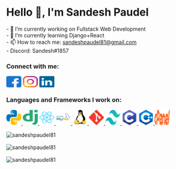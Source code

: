 <!-- ### Hi there 👋 -->

<!--
**sandeshpaudel81/sandeshpaudel81** is a ✨ _special_ ✨ repository because its `README.md` (this file) appears on your GitHub profile.

Here are some ideas to get you started:

- 🔭 I’m currently working on ...
- 🌱 I’m currently learning ...
- 👯 I’m looking to collaborate on ...
- 🤔 I’m looking for help with ...
- 💬 Ask me about ...
- 📫 How to reach me: ...
- 😄 Pronouns: ...
- ⚡ Fun fact: ...
-->
 
<h1>Hello 👋, I'm Sandesh Paudel</h1>
<p>
  - 🔭 I’m currently working on Fullstack Web Development<br>
  - 🌱 I’m currently learning Django+React<br>
  - 📫 How to reach me: <a href="mailto:sandeshpaudel81@gmail.com">sandeshpaudel81@gmail.com</a><br>
  - Discord: Sandesh#1857
</p>


<h3 align="left">Connect with me:</h3>

<p align="left">
<a href="https://www.facebook.com/sandesh.sandeep.3/" target="blank"><img align="center" src="https://raw.githubusercontent.com/sandeshpaudel81/sandeshpaudel81/main/facebook.svg" alt="sandesh.sandeep.3" height="30" width="40" /></a>
 <a href="https://www.instagram.com/sandespp/" target="blank"><img align="center" src="https://raw.githubusercontent.com/sandeshpaudel81/sandeshpaudel81/main/instagram.svg" alt="sandespp" height="30" width="40" /></a>
 <a href="https://www.linkedin.com/in/sandesh-paudel-601508149/" target="blank"><img align="center" src="https://raw.githubusercontent.com/sandeshpaudel81/sandeshpaudel81/main/linkedin.svg" alt="sandesh-paudel-601508149" height="30" width="40" /></a>
</p>


<h3 align="left">Languages and Frameworks I work on:</h3>

<p align="left">
 <a href="https://www.python.org" target="_blank"> <img src="https://raw.githubusercontent.com/sandeshpaudel81/sandeshpaudel81/main/python.svg" alt="python" width="40" height="40"/> </a>
 <a href="https://www.djangoproject.com/" target="_blank"> <img src="https://raw.githubusercontent.com/sandeshpaudel81/sandeshpaudel81/main/django.svg" alt="django" width="40" height="40"/> </a>
 <a href="https://reactjs.org/" target="_blank"> <img src="https://raw.githubusercontent.com/sandeshpaudel81/sandeshpaudel81/main/react.svg" alt="react" width="40" height="40"/> </a>
 <a href="https://www.mysql.com/" target="_blank"> <img src="https://raw.githubusercontent.com/sandeshpaudel81/sandeshpaudel81/main/mysql.svg" alt="mysql" width="40" height="40"/> </a>
 <a href="https://www.linux.org/" target="_blank"> <img src="https://raw.githubusercontent.com/sandeshpaudel81/sandeshpaudel81/main/linux.svg" alt="linux" width="40" height="40"/> </a>
 <a href="https://git-scm.com/" target="_blank"> <img src="https://raw.githubusercontent.com/sandeshpaudel81/sandeshpaudel81/main/git.svg" alt="git" width="40" height="40"/> </a>
 <a href="https://tailwindcss.com/" target="_blank"> <img src="https://raw.githubusercontent.com/sandeshpaudel81/sandeshpaudel81/main/tailwindcss.svg" alt="tailwindcss" width="40" height="40"/> </a>
 <a href="https://www.cprogramming.com/" target="_blank"> <img src="https://raw.githubusercontent.com/sandeshpaudel81/sandeshpaudel81/main/c.svg" alt="c" width="40" height="40"/> </a>
 <a href="https://www.cplusplus.com/" target="_blank"> <img src="https://raw.githubusercontent.com/sandeshpaudel81/sandeshpaudel81/main/cpp.svg" alt="cpp" width="40" height="40"/> </a>
 <a href="https://cpanel.net/" target="_blank"> <img src="https://raw.githubusercontent.com/sandeshpaudel81/sandeshpaudel81/main/cpanel.svg" alt="cpanel" width="40" height="40"/> </a>
</p>


<p align="left">
<img align="center" src="https://github-readme-stats.vercel.app/api/top-langs?username=sandeshpaudel81&show_icons=true&theme=dark&locale=en&layout=compact" alt="sandeshpaudel81" />
</p>

<p align="left">
<img align="center" src="https://github-readme-stats.vercel.app/api?username=sandeshpaudel81&show_icons=true&theme=dark&locale=en" alt="sandeshpaudel81" />
</p>

<p align="left">
  <img align="center" src="https://github-readme-streak-stats.herokuapp.com/?user=sandeshpaudel81&theme=dark&locale=en" alt="sandeshpaudel81" />
</p>

